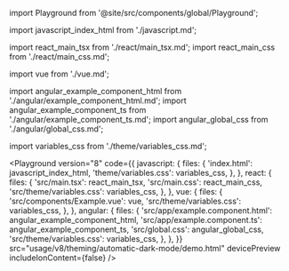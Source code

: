 import Playground from '@site/src/components/global/Playground';

import javascript_index_html from './javascript.md';

import react_main_tsx from './react/main_tsx.md';
import react_main_css from './react/main_css.md';

import vue from './vue.md';

import angular_example_component_html from './angular/example_component_html.md';
import angular_example_component_ts from './angular/example_component_ts.md';
import angular_global_css from './angular/global_css.md';

import variables_css from './theme/variables_css.md';

<Playground
  version="8"
  code={{
    javascript: {
      files: {
        'index.html': javascript_index_html,
        'theme/variables.css': variables_css,
      },
    },
    react: {
      files: {
        'src/main.tsx': react_main_tsx,
        'src/main.css': react_main_css,
        'src/theme/variables.css': variables_css,
      },
    },
    vue: {
      files: {
        'src/components/Example.vue': vue,
        'src/theme/variables.css': variables_css,
      },
    },
    angular: {
      files: {
        'src/app/example.component.html': angular_example_component_html,
        'src/app/example.component.ts': angular_example_component_ts,
        'src/global.css': angular_global_css,
        'src/theme/variables.css': variables_css,
      },
    },
  }}
  src="usage/v8/theming/automatic-dark-mode/demo.html"
  devicePreview
  includeIonContent={false}
/>
